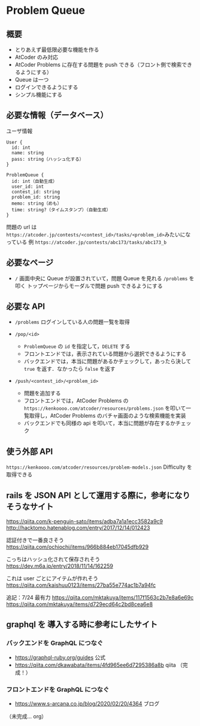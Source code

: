 # Problem Queue

## 概要
- とりあえず最低限必要な機能を作る
- AtCoder のみ対応
- AtCoder Problems に存在する問題を push できる（フロント側で検索できるようにする）
- Queue は一つ
- ログインできるようにする
- シンプル機能にする

## 必要な情報（データベース）

ユーザ情報
```
User {
  id: int
  name: string
  pass: string（ハッシュ化する）
}
```

```
ProblemQueue {
  id: int（自動生成）
  user_id: int
  contest_id: string
  problem_id: string
  memo: string（めも）
  time: string?（タイムスタンプ）（自動生成）
}
```
問題の url は
`https://atcoder.jp/contests/<contest_id>/tasks/<problem_id>`みたいになっている
例
`https://atcoder.jp/contests/abc173/tasks/abc173_b`

## 必要なページ

- `/`
画面中央に Queue が設置されていて，問題 Queue を見れる
`/problems` を叩く
トップページからモーダルで問題 push できるようにする

## 必要な API

- `/problems` ログインしている人の問題一覧を取得

- `/pop/<id>` 
    - `ProblemQueue` の `id` を指定して，`DELETE` する
    - フロントエンドでは，表示されている問題から選択できるようにする
    - バックエンドでは，本当に問題があるかチェックして，あったら決して `true` を返す．なかったら `false` を返す

- `/push/<contest_id>/<problem_id>`
    - 問題を追加する
    - フロントエンドでは，AtCoder Problems の `https://kenkoooo.com/atcoder/resources/problems.json` を叩いて一覧取得し，AtCoder Problems のバチャ画面のような検索機能を実装
    - バックエンドでも同様の api を叩いて，本当に問題が存在するかチェック

## 使う外部 API
`https://kenkoooo.com/atcoder/resources/problem-models.json`
Difficulty を取得できる

## rails を JSON API として運用する際に，参考になりそうなサイト
https://qiita.com/k-penguin-sato/items/adba7a1a1ecc3582a9c9
http://hacktomo.hatenablog.com/entry/2017/12/14/012423

認証付きで一番良さそう
https://qiita.com/ochiochi/items/966b884eb17045dfb929

こっちはハッシュ化されて保存されそう
https://dev.m6a.jp/entry/2018/11/14/162259

これは user ごとにアイテムが作れそう
https://qiita.com/kaishuu0123/items/27ba55e774ac1b7a94fc

追記：7/24 最有力
https://qiita.com/mktakuya/items/117f1563c2b7e8a6e69c
https://qiita.com/mktakuya/items/d729ecd64c2bd8cea6e8


## graphql を 導入する時に参考にしたサイト

### バックエンドを GraphQL につなぐ
- https://graphql-ruby.org/guides 公式
- https://qiita.com/dkawabata/items/4fd965ee6d7295386a8b qiita
（完成！）

### フロントエンドを GraphQL につなぐ
- https://www.s-arcana.co.jp/blog/2020/02/20/4364 ブログ

（未完成... org）
